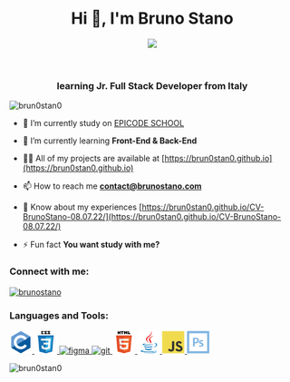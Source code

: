 <h1 align="center">Hi 👋, I'm Bruno Stano</h1>
<p align="center"> <img src="https://svgshare.com/i/mG0.svg"> </p> <br>
<h3 align="center">learning Jr. Full Stack Developer from Italy</h3>

<p align="left"> <img src="https://komarev.com/ghpvc/?username=brun0stan0&label=Profile%20views&color=0e75b6&style=flat" alt="brun0stan0" /> </p>

- 🔭 I’m currently study on [EPICODE SCHOOL](http://epicode.com/)

- 🌱 I’m currently learning **Front-End & Back-End**

- 👨‍💻 All of my projects are available at [https://brun0stan0.github.io](https://brun0stan0.github.io)

- 📫 How to reach me **contact@brunostano.com**

- 📄 Know about my experiences [https://brun0stan0.github.io/CV-BrunoStano-08.07.22/](https://brun0stan0.github.io/CV-BrunoStano-08.07.22/)

- ⚡ Fun fact **You want study with me?**

<h3 align="left">Connect with me:</h3>
<p align="left">
<a href="https://linkedin.com/in/brunostano" target="blank"><img align="center" src="https://raw.githubusercontent.com/rahuldkjain/github-profile-readme-generator/master/src/images/icons/Social/linked-in-alt.svg" alt="brunostano" height="30" width="40" /></a>
</p>

<h3 align="left">Languages and Tools:</h3>
<p align="left"> <a href="https://www.cprogramming.com/" target="_blank" rel="noreferrer"> <img src="https://raw.githubusercontent.com/devicons/devicon/master/icons/c/c-original.svg" alt="c" width="40" height="40"/> </a> <a href="https://www.w3schools.com/css/" target="_blank" rel="noreferrer"> <img src="https://raw.githubusercontent.com/devicons/devicon/master/icons/css3/css3-original-wordmark.svg" alt="css3" width="40" height="40"/> </a> <a href="https://www.figma.com/" target="_blank" rel="noreferrer"> <img src="https://www.vectorlogo.zone/logos/figma/figma-icon.svg" alt="figma" width="40" height="40"/> </a> <a href="https://git-scm.com/" target="_blank" rel="noreferrer"> <img src="https://www.vectorlogo.zone/logos/git-scm/git-scm-icon.svg" alt="git" width="40" height="40"/> </a> <a href="https://www.w3.org/html/" target="_blank" rel="noreferrer"> <img src="https://raw.githubusercontent.com/devicons/devicon/master/icons/html5/html5-original-wordmark.svg" alt="html5" width="40" height="40"/> </a> <a href="https://www.java.com" target="_blank" rel="noreferrer"> <img src="https://raw.githubusercontent.com/devicons/devicon/master/icons/java/java-original.svg" alt="java" width="40" height="40"/> </a> <a href="https://developer.mozilla.org/en-US/docs/Web/JavaScript" target="_blank" rel="noreferrer"> <img src="https://raw.githubusercontent.com/devicons/devicon/master/icons/javascript/javascript-original.svg" alt="javascript" width="40" height="40"/> </a> <a href="https://www.photoshop.com/en" target="_blank" rel="noreferrer"> <img src="https://raw.githubusercontent.com/devicons/devicon/master/icons/photoshop/photoshop-line.svg" alt="photoshop" width="40" height="40"/> </a> </p>

<p><img align="left" src="https://github-readme-stats.vercel.app/api/top-langs?username=brun0stan0&show_icons=true&locale=en&layout=compact" alt="brun0stan0" /></p>

